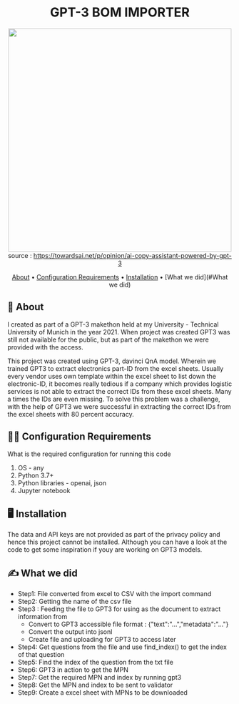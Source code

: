 <div align="center">

# GPT-3 BOM IMPORTER

<img src='https://cdn-images-1.medium.com/max/1024/0*yr6iy3A_kA7SQ8PV.png' width=500px> <br>
source : https://towardsai.net/p/opinion/ai-copy-assistant-powered-by-gpt-3<br>

  
[About](#about) •
[Configuration Requirements](#configuration-requirements) •
[Installation](#installation) •
[What we did](#What we did)  
  
</div>

## 📒 About <a name="about"></a>

I created as part of a GPT-3 makethon held at my University - Technical University of Munich in the year 2021. When project was created GPT3 was still not available for the public, but as part of the makethon we were provided with the access.

This project was created using GPT-3, davinci QnA model. Wherein we trained GPT3 to extract electronics part-ID from the excel sheets. Usually every vendor uses own template within the excel sheet to list down the electronic-ID, it becomes really tedious if a company which provides logistic services is not able to extract the correct IDs from these excel sheets. Many a times the IDs are even missing. To solve this problem was a challenge, with the help of GPT3 we were successful in extracting the correct IDs from the excel sheets with 80 percent accuracy.

## 👨‍💻 Configuration Requirements <a name="configuration-requirements"></a>

What is the required configuration for running this code
1. OS - any
2. Python 3.7+
3. Python libraries - openai, json
4. Jupyter notebook

## 🖥️ Installation <a name="installation"></a>

The data and API keys are not provided as part of the privacy policy and hence this project cannot be installed.
Although you can have a look at the code to get some inspiration if youy are working on GPT3 models.

## ✍️ What we did <a name="What we did"></a>

- Step1: File converted from excel to CSV with the import command
- Step2: Getting the name of the csv file
- Step3 : Feeding the file to GPT3 for using as the document to extract information from
  - Convert to GPT3 accessible file format : {"text":"...","metadata":"..."}
  - Convert the output into jsonl
  - Create file and uploading for GPT3 to access later
- Step4: Get questions from the file and use find_index() to get the index of that question
- Step5: Find the index of the question from the txt file
- Step6: GPT3 in action to get the MPN
- Step7: Get the required MPN and index by running gpt3
- Step8: Get the MPN and index to be sent to validator
- Step9: Create a excel sheet with MPNs to be downloaded
